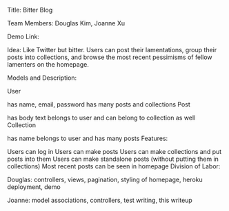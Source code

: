 Title: Bitter Blog

Team Members: Douglas Kim, Joanne Xu

Demo Link:

Idea: Like Twitter but bitter. Users can post their lamentations, group their posts into collections, and browse the most recent pessimisms of fellow lamenters on the homepage.

Models and Description:

User

has name, email, password
has many posts and collections
Post

has body text
belongs to user and can belong to collection as well
Collection

has name
belongs to user and has many posts
Features:

Users can log in
Users can make posts
Users can make collections and put posts into them
Users can make standalone posts (without putting them in collections)
Most recent posts can be seen in homepage
Division of Labor:

Douglas: controllers, views, pagination, styling of homepage, heroku deployment, demo

Joanne: model associations, controllers, test writing, this writeup